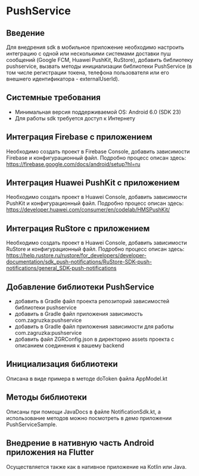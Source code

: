# PushService

## Введение
Для внедрения sdk в мобильное приложение необходимо настроить интеграцию с одной или несколькими системами доставки пуш сообщений (Google FCM, Huawei PushKit, RuStore), добавить библиотеку pushservice, вызвать методы инициализации библиотеки PushService (в том числе регистрации токена, телефона пользователя или его внешнего идентификатора - externalUserId).

## Системные требования
- Минимальная версия поддерживаемой OS: Android 6.0 (SDK 23)
- Для работы sdk требуется доступ к Интернету

## Интеграция Firebase с приложением
Необходимо создать проект в Firebase Console, добавить зависимости Firebase и конфигурационный файл.
Подробно процесс описан здесь: https://firebase.google.com/docs/android/setup?hl=ru

## Интеграция Huawei PushKit с приложением
Необходимо создать проект в Huawei Console, добавить зависимости PushKit и конфигурационный файл.
Подробно процесс описан здесь: https://developer.huawei.com/consumer/en/codelab/HMSPushKit/

## Интеграция RuStore с приложением
Необходимо создать проект в Huawei Console, добавить зависимости RuStore и конфигурационный файл.
Подробно процесс описан здесь: https://help.rustore.ru/rustore/for_developers/developer-documentation/sdk_push-notifications/RuStore-SDK-push-notifications/general_SDK-push-notifications

## Добавление библиотеки PushService
- добавить в Gradle файл проекта репозиторий зависимостей библиотеки pushservice 
- добавить в Gradle файл приложения зависимость com.zagruzka:pushservice 
- добавить в Gradle файл приложения зависимости для работы com.zagruzka:pushservice 
- добавить файл ZGRConfig.json в директорию assets проекта с описанием соединения к вашему backend 

## Инициализация библиотеки 
Описана в виде примера в методе doToken файла AppModel.kt

## Методы библиотеки 
Описаны при помощи JavaDocs в файле NotificationSdk.kt, а использование методов можно посмотреть в демо приложении PushServiceSample.

## Внедрение в нативную часть Android приложения на Flutter 
Осуществляется также как в нативное приложение на Kotlin или Java.





